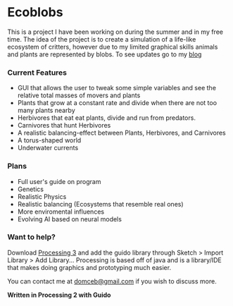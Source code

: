 # Ecoblobs
  This is a project I have been working on during the summer and in my free time. The idea of the project is to create a simulation of a life-like ecosystem of critters, however due to my limited graphical skills animals and plants are represented by blobs. To see updates go to my [blog](http://processingxp.blogspot.com/ "Link to my blog")

### Current Features
  * GUI that allows the user to tweak some simple variables and see the relative total masses of movers and plants
  * Plants that grow at a constant rate and divide when there are not too many plants nearby
  * Herbivores that eat eat plants, divide and run from predators.
  * Carnivores that hunt Herbivores
  * A realistic balancing-effect between Plants, Herbivores, and Carnivores
  * A torus-shaped world
  * Underwater currents

### Plans
  * Full user's guide on program
  * Genetics
  * Realistic Physics
  * Realistic balancing (Ecosystems that resemble real ones)
  * More enviromental influences
  * Evolving AI based on neural models

### Want to help?
  Download [Processing 3](https://www.processing.org/download/?processing "Download link") and add the guido library through Sketch > Import Library > Add Library... 
  Processing is based off of java and is a library/IDE that makes doing graphics and prototyping much easier.
  
  You can contact me at domceb@gmail.com if you wish to discuss more.
  
**Written in Processing 2 with Guido**
